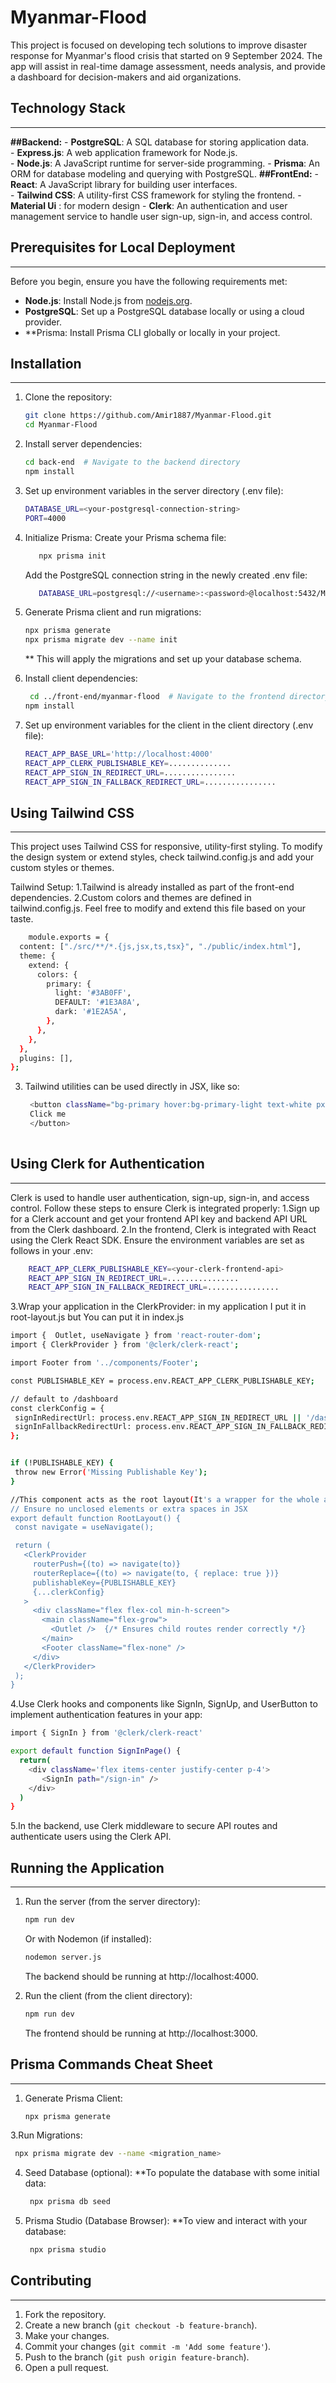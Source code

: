 # Myanmar-Flood  

This project is focused on developing tech solutions to improve disaster response for Myanmar's flood crisis that started on 9 September 2024. The app will assist in real-time damage assessment, needs analysis, and provide a dashboard for decision-makers and aid organizations.  

## Technology Stack  
-------------------------------------  
**##Backend:**
    - **PostgreSQL**: A SQL database for storing application data.  
    - **Express.js**: A web application framework for Node.js.  
    - **Node.js**: A JavaScript runtime for server-side programming.
    - **Prisma**: An ORM for database modeling and querying with PostgreSQL.
**##FrontEnd:**
    - **React**: A JavaScript library for building user interfaces.  
    - **Tailwind CSS**: A utility-first CSS framework for styling the frontend.
    - **Material Ui** : for modern design
    - **Clerk**: An authentication and user management service to handle user sign-up, sign-in, and access control.
  

## Prerequisites for Local Deployment  
---------------------------------------  
Before you begin, ensure you have the following requirements met:  
- **Node.js**: Install Node.js from [nodejs.org](https://nodejs.org/).  
- **PostgreSQL**: Set up a PostgreSQL database locally or using a cloud provider.
- **Prisma: Install Prisma CLI globally or locally in your project. 


## Installation  
---------------  
1. Clone the repository:  
    ```bash  
    git clone https://github.com/Amir1887/Myanmar-Flood.git  
    cd Myanmar-Flood  
    ```  

2. Install server dependencies:  
    ```bash  
    cd back-end  # Navigate to the backend directory  
    npm install  
    ```  

3. Set up environment variables in the server directory (.env file):  
    ```bash  
    DATABASE_URL=<your-postgresql-connection-string>  
    PORT=4000 
    ```  
4. Initialize Prisma:
    Create your Prisma schema file:
    ```bash  
       npx prisma init
    ```
    Add the PostgreSQL connection string in the newly created .env file:
    ```bash  
       DATABASE_URL=postgresql://<username>:<password>@localhost:5432/MyanmarFlood?schema=public

    ```

5. Generate Prisma client and run migrations:  
    ```bash  
    npx prisma generate  
    npx prisma migrate dev --name init  
 
    ```
   ** This will apply the migrations and set up your database schema.
   
6. Install client dependencies:  
    ```bash  
     cd ../front-end/myanmar-flood  # Navigate to the frontend directory   
    npm install  
    ```  

7. Set up environment variables for the client in the client directory (.env file):  
    ```bash  
    REACT_APP_BASE_URL='http://localhost:4000'
    REACT_APP_CLERK_PUBLISHABLE_KEY=..............
    REACT_APP_SIGN_IN_REDIRECT_URL=................
    REACT_APP_SIGN_IN_FALLBACK_REDIRECT_URL=................
    ```  

## Using Tailwind CSS 
---------------  
This project uses Tailwind CSS for responsive, utility-first styling. To modify the design system or extend styles, check tailwind.config.js and add your custom styles or themes.

Tailwind Setup:
1.Tailwind is already installed as part of the front-end dependencies.
2.Custom colors and themes are defined in tailwind.config.js. Feel free to modify and extend this file based on your taste.
```bash  
    module.exports = {
  content: ["./src/**/*.{js,jsx,ts,tsx}", "./public/index.html"],
  theme: {
    extend: {
      colors: {
        primary: {
          light: '#3AB0FF',
          DEFAULT: '#1E3A8A',
          dark: '#1E2A5A',
        },
      },
    },
  },
  plugins: [],
};
```
3. Tailwind utilities can be used directly in JSX, like so:
   ```bash  
    <button className="bg-primary hover:bg-primary-light text-white px-4 py-2 rounded">
    Click me
    </button>
  
    ``` 
   
## Using Clerk for Authentication 
---------------  
Clerk is used to handle user authentication, sign-up, sign-in, and access control. Follow these steps to ensure Clerk is integrated properly:
1.Sign up for a Clerk account and get your frontend API key and backend API URL from the Clerk dashboard.
2.In the frontend, Clerk is integrated with React using the Clerk React SDK. Ensure the environment variables are set as follows in your .env: 
```bash  
    REACT_APP_CLERK_PUBLISHABLE_KEY=<your-clerk-frontend-api>
    REACT_APP_SIGN_IN_REDIRECT_URL=................
    REACT_APP_SIGN_IN_FALLBACK_REDIRECT_URL=................
  ``` 
3.Wrap your application in the ClerkProvider: 
in my application I put it in root-layout.js but You can put it in index.js 
 ```bash  
import {  Outlet, useNavigate } from 'react-router-dom';
import { ClerkProvider } from '@clerk/clerk-react';

import Footer from '../components/Footer';

const PUBLISHABLE_KEY = process.env.REACT_APP_CLERK_PUBLISHABLE_KEY;

// default to /dashboard
const clerkConfig = {
  signInRedirectUrl: process.env.REACT_APP_SIGN_IN_REDIRECT_URL || '/dashboard',
  signInFallbackRedirectUrl: process.env.REACT_APP_SIGN_IN_FALLBACK_REDIRECT_URL || '/dashboard',
};


if (!PUBLISHABLE_KEY) {
  throw new Error('Missing Publishable Key');
}

//This component acts as the root layout(It's a wrapper for the whole app, providing the Clerk context.)
// Ensure no unclosed elements or extra spaces in JSX
export default function RootLayout() {
  const navigate = useNavigate();

  return (
    <ClerkProvider
      routerPush={(to) => navigate(to)}
      routerReplace={(to) => navigate(to, { replace: true })}
      publishableKey={PUBLISHABLE_KEY}
      {...clerkConfig}
    >
      <div className="flex flex-col min-h-screen">
        <main className="flex-grow">
          <Outlet />  {/* Ensures child routes render correctly */}
        </main>
        <Footer className="flex-none" />
      </div>
    </ClerkProvider>
  );
}
```
4.Use Clerk hooks and components like SignIn, SignUp, and UserButton to implement authentication features in your app:
```bash 
import { SignIn } from '@clerk/clerk-react'

export default function SignInPage() {
  return(
    <div className='flex items-center justify-center p-4'>
       <SignIn path="/sign-in" />
    </div>
  )
}
 ```
5.In the backend, use Clerk middleware to secure API routes and authenticate users using the Clerk API.
## Running the Application  
---------------  
1. Run the server (from the server directory):  
    ```bash  
    npm run dev  
    ```  

   Or with Nodemon (if installed):  
    ```bash  
    nodemon server.js  
    ```  

   The backend should be running at http://localhost:4000.  

2. Run the client (from the client directory):  
    ```bash  
    npm run dev  
    ```  

   The frontend should be running at http://localhost:3000.  



## Prisma Commands Cheat Sheet  
---------------  
1. Generate Prisma Client:
     ```bash  
    npx prisma generate    
    ```  
3.Run Migrations:  
 ```bash  
  npx prisma migrate dev --name <migration_name>  
  ``` 
4. Seed Database (optional):
    **To populate the database with some initial data: 
   ```bash  
    npx prisma db seed      
    ```  
5. Prisma Studio (Database Browser):
    **To view and interact with your database: 
   ```bash  
    npx prisma studio        
    ```  
## Contributing  
---------------  
1. Fork the repository.  
2. Create a new branch (`git checkout -b feature-branch`).  
3. Make your changes.  
4. Commit your changes (`git commit -m 'Add some feature'`).  
5. Push to the branch (`git push origin feature-branch`).  
6. Open a pull request.
